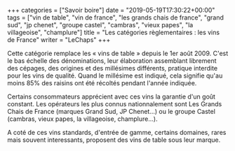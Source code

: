 +++
categories = ["Savoir boire"]
date = "2019-05-19T17:30:22+00:00"
tags = ["vin de table", "vin de france", "les grands chais de france", "grand sud", "jp chenet", "groupe castel", "cambras", "vieux papes", "la villageoise", "champlure"]
title = "Les catégories règlementaires : les vins de France"
writer = "LeChaps"
+++

Cette catégorie remplace les « vins de table » depuis le 1er août 2009. C'est le bas échelle des dénominations, leur élaboration assemblant librement des cépages, des origines et des millésimes différents, pratique interdite pour les vins de qualité. Quand le millésime est indiqué, cela signifie qu'au moins 85% des raisins ont été récoltés pendant l'année indiquée.  

Certains consommateurs apprécient avec ces vins la garantie d'un goût constant. Les opérateurs les plus connus nationnalement sont Les Grands Chais de France (marques Grand Sud, JP Chenet...) ou le groupe Castel (cambras, vieux papes, la villageoise, champlure...).  

A coté de ces vins standards, d'entrée de gamme, certains domaines, rares mais souvent interessants, proposent des vins de table sous leur marque.